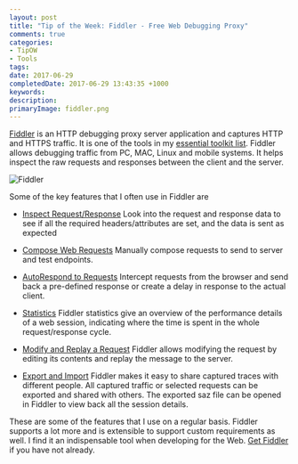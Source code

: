 ```yaml
---
layout: post
title: "Tip of the Week: Fiddler - Free Web Debugging Proxy"
comments: true
categories: 
- TipOW
- Tools
tags: 
date: 2017-06-29
completedDate: 2017-06-29 13:43:35 +1000
keywords: 
description: 
primaryImage: fiddler.png
---
```


[Fiddler](http://www.telerik.com/fiddler) is an HTTP debugging proxy server application and captures HTTP and HTTPS traffic. It is one of the tools in my [essential toolkit list](http://www.rahulpnath.com/blog/tools-that-I-use/). Fiddler allows debugging traffic from PC, MAC, Linux and mobile systems. It helps inspect the raw requests and responses between the client and the server. 

<img src="/images/fiddler_inspectors.png" alt="Fiddler" class="center" >

Some of the key features that I often use in Fiddler are

- [Inspect Request/Response](http://docs.telerik.com/fiddler/Observe-Traffic/Tasks/ViewSessionContent)
Look into the request and response data to see if all the required headers/attributes are set, and the data is sent as expected

- [Compose Web Requests](http://www.rahulpnath.com/blog/using-fiddler-to-help-in-manual-testing/)
Manually compose requests to send to server and test endpoints.

- [AutoRespond to Requests](http://www.rahulpnath.com/blog/simulating-delays-in-http-calls-for-manual-tests/)
Intercept requests from the browser and send back a pre-defined response or create a delay in response to the actual client.

- [Statistics](http://docs.telerik.com/fiddler/Observe-Traffic/Tasks/ViewSessionStatistics)
Fiddler statistics give an overview of the performance details of a web session, indicating where the time is spent in the whole request/response cycle.

- [Modify and Replay a Request](http://docs.telerik.com/fiddler/Generate-Traffic/Tasks/ResendRequest)
Fiddler allows modifying the request by editing its contents and replay the message to the server.

- [Export and Import](http://docs.telerik.com/fiddler/Save-And-Load-Traffic/Tasks/CreateSAZ)
Fiddler makes it easy to share captured traces with different people. All captured traffic or selected requests can be exported and shared with others. The exported saz file can be opened in Fiddler to view back all the session details.

These are some of the features that I use on a regular basis. Fiddler supports a lot more and is extensible to support custom requirements as well. I find it an indispensable tool when developing for the Web. [Get Fiddler](https://www.telerik.com/download/fiddler) if you have not already.

